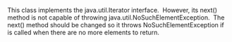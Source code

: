This class implements the java.util.Iterator interface.  However, its next() method is not capable of throwing java.util.NoSuchElementException.  The next() method should be changed so it throws NoSuchElementException if is called when there are no more elements to return.